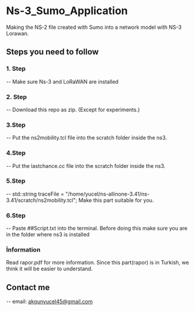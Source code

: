 # Ns-3_Sumo_Application
 Making the NS-2 file created with Sumo into a network model with NS-3 Lorawan.
## Steps you need to follow
### 1. Step
-- Make sure Ns-3 and LoRaWAN are installed
### 2. Step
-- Download this repo as zip. (Except for experiments.)
### 3.Step
-- Put the ns2mobility.tcl file into the scratch folder inside the ns3.
### 4.Step
-- Put the lastchance.cc file into the scratch folder inside the ns3.
### 5.Step
-- std::string traceFile = "/home/yucel/ns-allinone-3.41/ns-3.41/scratch/ns2mobility.tcl";
Make this part suitable for you.
### 6.Step
-- Paste ##Script.txt into the terminal. Before doing this make sure you are in the folder where ns3 is installed
### İnformation
Read rapor.pdf for more information. Since this part(rapor) is in Turkish, we think it will be easier to understand.

## Contact me
-- email: akgunyucel45@gmail.com


